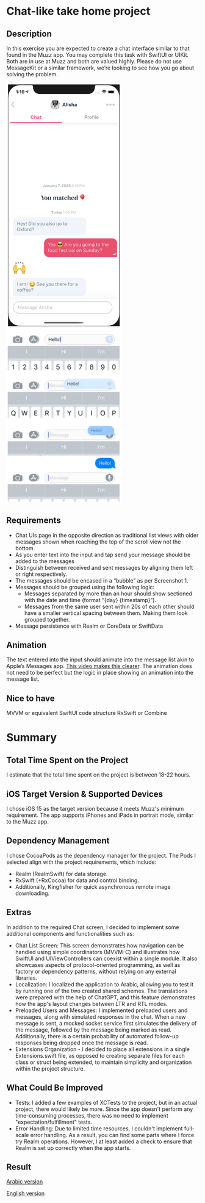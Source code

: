 #  Chat-like take home project

## Description
In this exercise you are expected to create a chat interface similar to that found in the Muzz app. You may complete this task with SwiftUI or UIKit. Both are in use at Muzz and both are valued highly. Please do not use MessageKit or a similar framework, we’re looking to see how you go about solving the problem.

<div>
<img src="req1.png" alt="Design" width="300">
<img src="req2.png" alt="Animation" width="300">
</div>

## Requirements
* Chat UIs page in the opposite direction as traditional list views with older
messages shown when reaching the top of the scroll view not the bottom.
* As you enter text into the input and tap send your message should be added
to the messages
* Distinguish between received and sent messages by aligning them left or right
respectively.
* The messages should be encased in a “bubble” as per Screenshot 1.
* Messages should be grouped using the following logic:
  * Messages separated by more than an hour should show sectioned with the date and time (format “{day} {timestamp}”).
  * Messages from the same user sent within 20s of each other should have a smaller vertical spacing between them. Making them look grouped together.
* Message persistence with Realm or CoreData or SwiftData

## Animation
The text entered into the input should animate into the message list akin to Apple’s Messages app. [This video makes this clearer](https://youtu.be/WkYdn5Yt1Dg). The animation does not need to be perfect but the logic in place showing an animation into the message list.

## Nice to have
MVVM or equivalent SwiftUI code structure
RxSwift or Combine

# Summary

## Total Time Spent on the Project
I estimate that the total time spent on the project is between 18-22 hours.

## iOS Target Version & Supported Devices
I chose iOS 15 as the target version because it meets Muzz's minimum requirement. The app supports iPhones and iPads in portrait mode, similar to the Muzz app.

## Dependency Management
I chose CocoaPods as the dependency manager for the project. The Pods I selected align with the project requirements, which include:
* Realm (RealmSwift) for data storage.
* RxSwift (+RxCocoa) for data and control binding.
* Additionally, Kingfisher for quick asynchronous remote image downloading.

## Extras
In addition to the required Chat screen, I decided to implement some additional components and functionalities such as:
* Chat List Screen: This screen demonstrates how navigation can be handled using simple coordinators (MVVM-C) and illustrates how SwiftUI and UIViewControllers can coexist within a single module. It also showcases aspects of protocol-oriented programming, as well as factory or dependency patterns, without relying on any external
libraries.
* Localization: I localized the application to Arabic, allowing you to test it by running one of the two created shared schemes. The translations were prepared with the help of ChatGPT, and this feature demonstrates how the app's layout changes between LTR and RTL modes.
* Preloaded Users and Messages: I implemented preloaded users and messages, along with simulated responses in the chat. When a new message is sent, a mocked socket service first simulates the delivery of the message, followed by the message being marked as read. Additionally, there is a certain probability of automated follow-up responses being dropped once the message is read.
* Extensions Organization - I decided to place all extensions in a single Extensions.swift file, as opposed to creating separate files for each class or struct being extended, to maintain simplicity and organization within the project structure.

## What Could Be Improved
* Tests: I added a few examples of XCTests to the project, but in an actual project, there would likely be more. Since the app doesn't perform any time-consuming processes, there was no need to implement "expectation/fulfillment" tests.
* Error Handling: Due to limited time resources, I couldn't implement full-scale error handling. As a result, you can find some parts where I force try Realm operations. However, I at least added a check to ensure that Realm is set up correctly when the app starts.

## Result
[Arabic version](https://github.com/interviewee92/MuzzChat/blob/main/arabic.mp4)

[English version](https://github.com/interviewee92/MuzzChat/blob/main/english.mp4)

